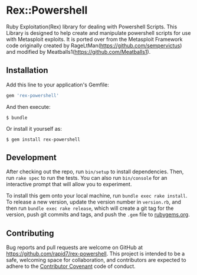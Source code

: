 # Rex::Powershell

Ruby Exploitation(Rex) library for dealing with Powershell Scripts. This Library is designed to help create and manipulate powershell scripts for use
with Metasploit exploits. It is ported over from the Metasploit Framework code originally created by RageLtMan(https://github.com/sempervictus) and
 modified by Meatballs1(https://github.com/Meatballs1).

## Installation

Add this line to your application's Gemfile:

```ruby
gem 'rex-powershell'
```

And then execute:

    $ bundle

Or install it yourself as:

    $ gem install rex-powershell


## Development

After checking out the repo, run `bin/setup` to install dependencies. Then, run `rake spec` to run the tests. You can also run `bin/console` for an interactive prompt that will allow you to experiment.

To install this gem onto your local machine, run `bundle exec rake install`. To release a new version, update the version number in `version.rb`, and then run `bundle exec rake release`, which will create a git tag for the version, push git commits and tags, and push the `.gem` file to [rubygems.org](https://rubygems.org).

## Contributing

Bug reports and pull requests are welcome on GitHub at https://github.com/rapid7/rex-powershell. This project is intended to be a safe, welcoming space for collaboration, and contributors are expected to adhere to the [Contributor Covenant](http://contributor-covenant.org) code of conduct.

